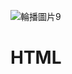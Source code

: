 ![輪播圖片9](https://user-images.githubusercontent.com/121348419/210176783-be5ff132-7666-4c3b-9e33-e04957cd16d2.jpg)
# HTML
